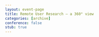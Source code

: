 ```yaml
---
layout: event-page
title: Remote User Research – a 360° view
categories: [archive]
conference: false
stub: true
---
```






